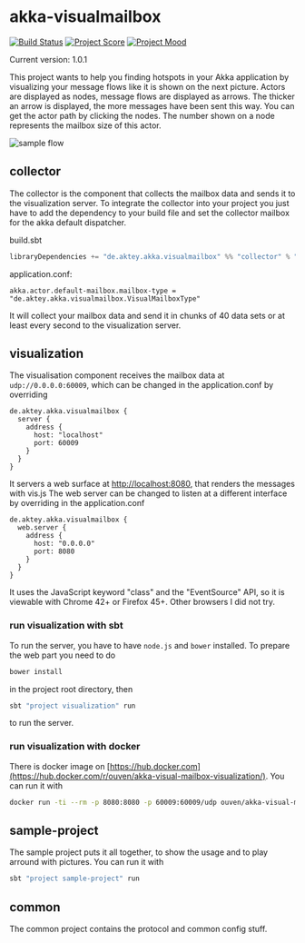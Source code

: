 # akka-visualmailbox

[![Build Status](https://travis-ci.org/ouven/akka-visualmailbox.svg?branch=master)](https://travis-ci.org/ouven/akka-visualmailbox)
[![Project Score](https://img.shields.io/badge/Project%20Score-%F0%9F%92%A9-brightgreen.svg)](https://img.shields.io)
[![Project Mood](https://img.shields.io/badge/Project%20Mood-%F0%9F%98%84-brightgreen.svg)](https://img.shields.io)

Current version: 1.0.1

This project wants to help you finding hotspots in your Akka application by visualizing your message flows
like it is shown on the next picture. Actors are displayed as nodes, message flows are displayed as arrows.
The thicker an arrow is displayed, the more messages have been sent this way. You can get the actor path by
clicking the nodes. The number shown on a node represents the mailbox size of this actor.   

![sample flow](./sample.png)

## collector
The collector is the component that collects the mailbox data and sends it to the visualization server.
To integrate the collector into your project you just have to add the dependency to your build file 
and set the collector mailbox for the akka default dispatcher.

build.sbt
```sbt
libraryDependencies += "de.aktey.akka.visualmailbox" %% "collector" % "1.0.1"
``` 

application.conf:
```
akka.actor.default-mailbox.mailbox-type = "de.aktey.akka.visualmailbox.VisualMailboxType"
```

It will collect your mailbox data and send it in chunks of 40 data sets or at least every second to the visualization server. 

## visualization
The visualisation component receives the mailbox data at `udp://0.0.0.0:60009`, which can be changed in the application.conf by overriding
```
de.aktey.akka.visualmailbox {
  server {
    address {
      host: "localhost"
      port: 60009
    }
  }
}
```

It servers a web surface at [http://localhost:8080](http://localhost:8080), that renders the messages with vis.js
The web server can be changed to listen at a different interface by overriding in the application.conf
```
de.aktey.akka.visualmailbox {
  web.server {
    address {
      host: "0.0.0.0"
      port: 8080
    }
  }
}
```
It uses the JavaScript keyword "class" and the "EventSource" API, so it is viewable with Chrome
42+ or Firefox 45+. Other browsers I did not try.

### run visualization with sbt
To run the server, you have to have `node.js` and `bower` installed.
To prepare the web part you need to do
```bash
bower install
```
in the project root directory, then
```bash
sbt "project visualization" run
```
to run the server.

### run visualization with docker
There is docker image on [https://hub.docker.com](https://hub.docker.com/r/ouven/akka-visual-mailbox-visualization/).
You can run it with 
```bash
docker run -ti --rm -p 8080:8080 -p 60009:60009/udp ouven/akka-visual-mailbox-visualization
```

## sample-project
The sample project puts it all together, to show the usage and to play arround with pictures. You can run it with
```bash
sbt "project sample-project" run
```
  
## common
The common project contains the protocol and common config stuff. 
